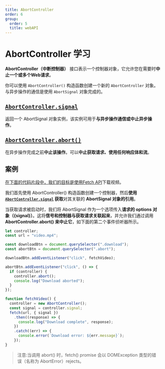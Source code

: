 ```yaml
---
title: AbortController
order: 6
group:
  order: 5
  title: webAPI
---
```

# AbortController 学习

**AbortController（中断控制器）** 接口表示一个控制器对象，它允许您在需要时**中止一个或多个Web请求**。

你可以使用 `AbortController()` 构造函数创建一个新的 `AbortController` 对象。与异步操作的通信是使用 `AbortSignal` 对象完成的。

## [`AbortController.signal`](https://web.nodejs.cn/en-US/docs/Web/API/AbortController/signal) 

返回一个 AbortSignal 对象实例，该实例可用于**与异步操作通信或中止异步操作**。

## [`AbortController.abort()`](https://web.nodejs.cn/en-US/docs/Web/API/AbortController/abort)

在异步操作完成之前**中止该操作**。可以**中止获取请求、使用任何响应体和流**。

## 案例

[在下面的代码片段中，我们的目标是使用Fetch API](https://web.nodejs.cn/en-US/docs/Web/API/Fetch_API)下载视频。

我们首先使用 AbortController() 构造函数创建一个控制器，然后**使用 [`AbortController.signal`](https://web.nodejs.cn/en-US/docs/Web/API/AbortController/signal) 获取**对其关联的 **AbortSignal 对象的引用**。

当获取请求被启动时，我们将 AbortSignal 作为一个选项传入**请求的 options 对象（{signal}）**。这将**信号和控制器与获取请求关联起来**，并允许我们通过调用 **AbortController.abort() 来中止它**，如下面的第二个事件侦听器所示。

```js
let controller;
const url = "video.mp4";

const downloadBtn = document.querySelector(".download");
const abortBtn = document.querySelector(".abort");

downloadBtn.addEventListener("click", fetchVideo);

abortBtn.addEventListener("click", () => {
  if (controller) {
    controller.abort();
    console.log("Download aborted");
  }
});

function fetchVideo() {
  controller = new AbortController();
  const signal = controller.signal;
  fetch(url, { signal })
    .then((response) => {
      console.log("Download complete", response);
    })
    .catch((err) => {
      console.error(`Download error: ${err.message}`);
    });
}
```

> 注意:当调用 abort() 时，fetch() promise 会以 DOMException 类型的错误（名称为 AbortError）rejects。

